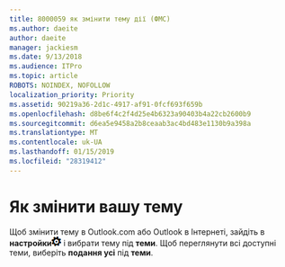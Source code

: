 ```yaml
---
title: 8000059 як змінити тему дії (ФМС)
ms.author: daeite
author: daeite
manager: jackiesm
ms.date: 9/13/2018
ms.audience: ITPro
ms.topic: article
ROBOTS: NOINDEX, NOFOLLOW
localization_priority: Priority
ms.assetid: 90219a36-2d1c-4917-af91-0fcf693f659b
ms.openlocfilehash: d8be6f4c2f4d25e4b6323a90403b4a22cb2600b9
ms.sourcegitcommit: d6ea5e9458a2b8ceaab3ac4bd483e1130b9a398a
ms.translationtype: MT
ms.contentlocale: uk-UA
ms.lasthandoff: 01/15/2019
ms.locfileid: "28319412"
---
```

# <a name="how-to-change-your-theme"></a>Як змінити вашу тему

Щоб змінити тему в Outlook.com або Outlook в Інтернеті, зайдіть в **настройки**![настройки](media/f4b2e798-fff1-4a14-931f-5677a4543b58.png) і вибрати тему під **теми**. Щоб переглянути всі доступні теми, виберіть **подання усі** під **теми**. 
  

